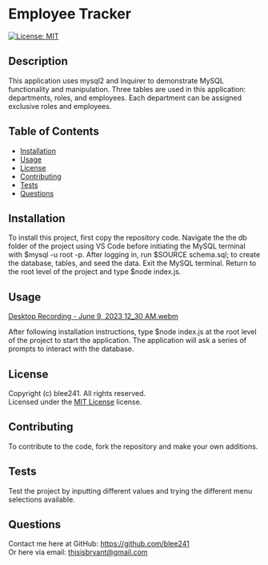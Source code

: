 # Employee Tracker
  [![License: MIT](https://img.shields.io/badge/License-MIT-yellow.svg)](https://opensource.org/licenses/MIT)

  ## Description

  This application uses mysql2 and Inquirer to demonstrate MySQL functionality and manipulation. Three tables are used in this application: departments, roles, and employees. Each department can be assigned exclusive roles and employees.

  ## Table of Contents

  - [Installation](#installation)
  - [Usage](#usage)
  - [License](#license)
  - [Contributing](#contributing)
  - [Tests](#tests)
  - [Questions](#questions)

  ## Installation

  To install this project, first copy the repository code. Navigate the the db folder of the project using VS Code before initiating the MySQL terminal with $mysql -u root -p. After logging in, run $SOURCE schema.sql; to create the database, tables, and seed the data. Exit the MySQL terminal. Return to the root level of the project and type $node index.js.

  ## Usage

[Desktop Recording - June 9, 2023 12_30 AM.webm](https://github.com/blee241/Employee-Tracker/assets/128437170/88fc3275-4eda-4de2-82d9-452e6362dc10)

  After following installation instructions, type $node index.js at the root level of the project to start the application. The application will ask a series of prompts to interact with the database.

  ## License

  Copyright (c) blee241. All rights reserved. <br>
  Licensed under the [MIT License](https://opensource.org/licenses/MIT) license.
  
  ## Contributing

  To contribute to the code, fork the repository and make your own additions.

  ## Tests

  Test the project by inputting different values and trying the different menu selections available.

  ## Questions
  
  Contact me here at GitHub: https://github.com/blee241 <br>
  Or here via email: thisisbryant@gmail.com
